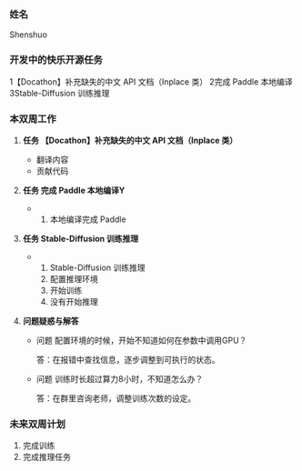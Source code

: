 ### 姓名

Shenshuo

### 开发中的快乐开源任务
1【Docathon】补充缺失的中文 API 文档（Inplace 类）
2完成 Paddle 本地编译 
3Stable-Diffusion 训练推理 

### 本双周工作

1. **任务 【Docathon】补充缺失的中文 API 文档（Inplace 类）**

   - 翻译内容
   - 贡献代码

2. **任务 完成 Paddle 本地编译Y**

   -
     1. 本地编译完成 Paddle
     
3. **任务 Stable-Diffusion 训练推理**

   -
     1. Stable-Diffusion 训练推理
     2. 配置推理环境
     3. 开始训练
     4. 没有开始推理
     
4. **问题疑惑与解答**

   - 问题 配置环境的时候，开始不知道如何在参数中调用GPU？

     答：在报错中查找信息，逐步调整到可执行的状态。

   - 问题 训练时长超过算力8小时，不知道怎么办？

     答：在群里咨询老师，调整训练次数的设定。

### 未来双周计划

1. 完成训练
2. 完成推理任务

